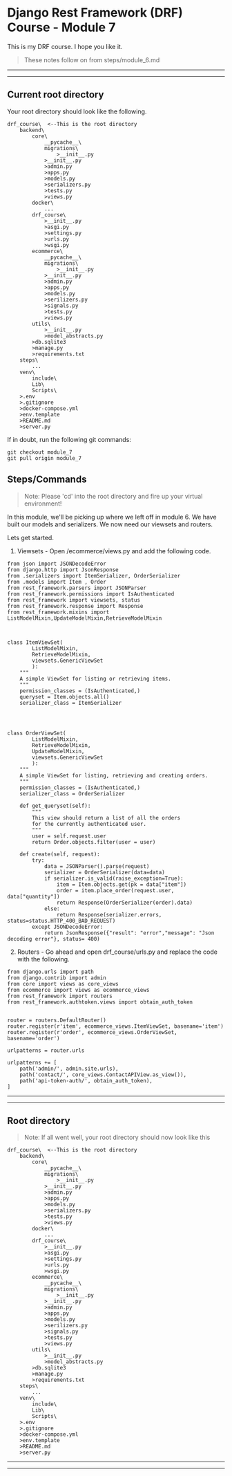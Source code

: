 # Django Rest Framework (DRF) Course - Module 7
This is my DRF course. I hope you like it.

> These notes follow on from steps/module_6.md
***
***

## Current root directory
Your root directory should look like the following.
```
drf_course\  <--This is the root directory
    backend\
        core\
            __pycache__\
            migrations\
                >__init__.py
            >__init__.py
            >admin.py
            >apps.py
            >models.py
            >serializers.py
            >tests.py
            >views.py
        docker\
            ...
        drf_course\
            >__init__.py
            >asgi.py
            >settings.py
            >urls.py
            >wsgi.py
        ecommerce\
            __pycache__\
            migrations\
                >__init__.py
            >__init__.py
            >admin.py
            >apps.py
            >models.py
            >serilizers.py
            >signals.py
            >tests.py
            >views.py
        utils\
            >__init__.py
            >model_abstracts.py 
        >db.sqlite3
        >manage.py
        >requirements.txt
    steps\
        ...
    venv\
        include\
        Lib\
        Scripts\
    >.env
    >.gitignore
    >docker-compose.yml
    >env.template
    >README.md
    >server.py
```
If in doubt, run the following git commands:
```
git checkout module_7
git pull origin module_7
```


## Steps/Commands

>Note: Please 'cd' into the root directory and fire up your virtual environment!

In this module, we'll be picking up where we left off in module 6. We have built our models and serializers. We now need our viewsets and routers.

Lets get started.

1) Viewsets - Open /ecommerce/views.py and add the following code.

```
from json import JSONDecodeError
from django.http import JsonResponse
from .serializers import ItemSerializer, OrderSerializer
from .models import Item , Order
from rest_framework.parsers import JSONParser
from rest_framework.permissions import IsAuthenticated
from rest_framework import viewsets, status
from rest_framework.response import Response
from rest_framework.mixins import ListModelMixin,UpdateModelMixin,RetrieveModelMixin



class ItemViewSet(
        ListModelMixin,
        RetrieveModelMixin, 
        viewsets.GenericViewSet
        ):
    """
    A simple ViewSet for listing or retrieving items.
    """
    permission_classes = (IsAuthenticated,)
    queryset = Item.objects.all()
    serializer_class = ItemSerializer




class OrderViewSet(
        ListModelMixin,
        RetrieveModelMixin,
        UpdateModelMixin, 
        viewsets.GenericViewSet
        ):
    """
    A simple ViewSet for listing, retrieving and creating orders.
    """
    permission_classes = (IsAuthenticated,)
    serializer_class = OrderSerializer

    def get_queryset(self):
        """
        This view should return a list of all the orders
        for the currently authenticated user.
        """
        user = self.request.user
        return Order.objects.filter(user = user)

    def create(self, request):
        try:
            data = JSONParser().parse(request)
            serializer = OrderSerializer(data=data)
            if serializer.is_valid(raise_exception=True):
                item = Item.objects.get(pk = data["item"])
                order = item.place_order(request.user, data["quantity"])
                return Response(OrderSerializer(order).data)
            else:
                return Response(serializer.errors, status=status.HTTP_400_BAD_REQUEST)
        except JSONDecodeError:
            return JsonResponse({"result": "error","message": "Json decoding error"}, status= 400)
```

2) Routers - Go ahead and open drf_course/urls.py and replace the code with the following.

```
from django.urls import path
from django.contrib import admin
from core import views as core_views
from ecommerce import views as ecommerce_views
from rest_framework import routers
from rest_framework.authtoken.views import obtain_auth_token


router = routers.DefaultRouter()
router.register(r'item', ecommerce_views.ItemViewSet, basename='item')
router.register(r'order', ecommerce_views.OrderViewSet, basename='order')

urlpatterns = router.urls

urlpatterns += [
    path('admin/', admin.site.urls),
    path('contact/', core_views.ContactAPIView.as_view()),
    path('api-token-auth/', obtain_auth_token),
]
```

***
***

## Root directory
>Note: If all went well, your root directory should now look like this
```
drf_course\  <--This is the root directory
    backend\
        core\
            __pycache__\
            migrations\
                >__init__.py
            >__init__.py
            >admin.py
            >apps.py
            >models.py
            >serializers.py
            >tests.py
            >views.py
        docker\
            ...
        drf_course\
            >__init__.py
            >asgi.py
            >settings.py
            >urls.py
            >wsgi.py
        ecommerce\
            __pycache__\
            migrations\
                >__init__.py
            >__init__.py
            >admin.py
            >apps.py
            >models.py
            >serilizers.py
            >signals.py
            >tests.py
            >views.py
        utils\
            >__init__.py
            >model_abstracts.py 
        >db.sqlite3
        >manage.py
        >requirements.txt
    steps\
        ...
    venv\
        include\
        Lib\
        Scripts\
    >.env
    >.gitignore
    >docker-compose.yml
    >env.template
    >README.md
    >server.py
```

***
***
